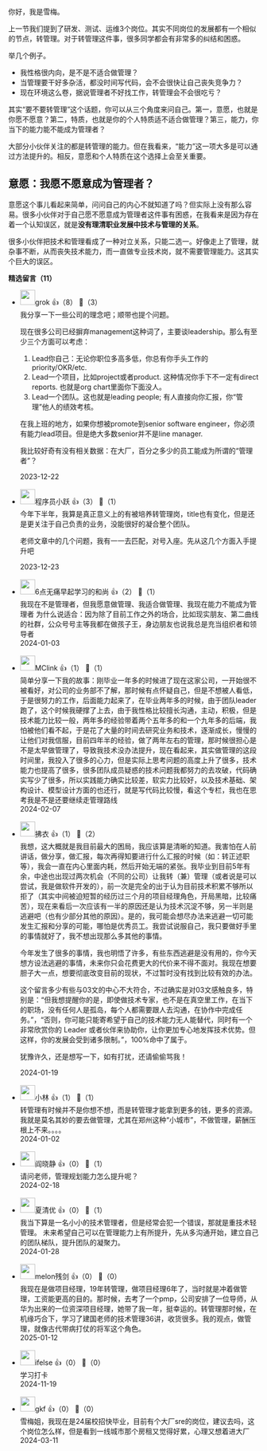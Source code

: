 你好，我是雪梅。

上一节我们提到了研发、测试、运维3个岗位。其实不同岗位的发展都有一个相似的节点，转管理。对于转管理这件事，很多同学都会有非常多的纠结和困惑。

举几个例子。

- 我性格很内向，是不是不适合做管理？
- 当管理要干好多杂活，都没时间写代码，会不会很快让自己丧失竞争力？
- 现在环境这么卷，据说管理者不好找工作，转管理会不会很吃亏？

其实“要不要转管理”这个话题，你可以从三个角度来问自己。第一，意愿，也就是你愿不愿意？第二，特质，也就是你的个人特质适不适合做管理？第三，能力，你当下的能力能不能成为管理者？

大部分小伙伴关注的都是转管理的能力。但在我看来，“能力”这一项大多是可以通过方法提升的。相反，意愿和个人特质在这个选择上会至关重要。

## 意愿：我愿不愿意成为管理者？

意愿这个事儿看起来简单，问问自己的内心不就知道了吗？但实际上没有那么容易。很多小伙伴对于自己愿不愿意成为管理者这件事有困惑，在我看来是因为存在着一个认知误区，就是**没有理清职业发展中技术与管理的关系**。

很多小伙伴把技术和管理看成了一种对立关系，只能二选一。好像走上了管理，就杂事不断，从而丧失技术能力，而一直做专业技术岗，就不需要管理能力。这其实个巨大的误区。
<div><strong>精选留言（11）</strong></div><ul>
<li><img src="https://static001.geekbang.org/account/avatar/00/14/78/3e/f60ea472.jpg" width="30px"><span>grok</span> 👍（8） 💬（3）<div>我分享一下一些公司的理念吧；顺带也提个问题。

现在很多公司已经摒弃management这种词了，主要谈leadership。那么有至少三个方面可以考虑：
1. Lead你自己：无论你职位多高多低，你总有你手头工作的priority&#47;OKR&#47;etc.
2. Lead一个项目，比如project或者product. 这种情况你手下不一定有direct reports. 也就是org chart里面你下面没人。
3. Lead一个团队。这也就是leading people; 有人直接向你汇报，你“管理”他人的绩效考核。

在我上班的地方，如果你想被promote到senior software engineer，你必须有能力lead项目。但是绝大多数senior并不是line manager.

我比较好奇有没有相关数据：在大厂，百分之多少的员工能成为所谓的“管理者”？</div>2023-12-22</li><br/><li><img src="https://static001.geekbang.org/account/avatar/00/0f/7e/bb/947c329a.jpg" width="30px"><span>程序员小跃</span> 👍（3） 💬（1）<div>今年下半年，我算是真正意义上的有被培养转管理岗，title也有变化，但是还是更关注于自己负责的业务，没能很好的凝合整个团队。

老师文章中的几个问题，我有一一去匹配，对号入座。先从这几个方面入手提升吧</div>2023-12-23</li><br/><li><img src="https://static001.geekbang.org/account/avatar/00/19/fd/58/1af629c7.jpg" width="30px"><span>6点无痛早起学习的和尚</span> 👍（2） 💬（1）<div>我现在不是管理者，但我愿意做管理、我适合做管理、我现在能力不能成为管理者
为什么说适合：因为除了目前工作之外的场合，比如现实朋友、第二曲线的社群，公众号号主等我都在做孩子王，身边朋友也说我总是充当组织者和领导者</div>2024-01-03</li><br/><li><img src="https://static001.geekbang.org/account/avatar/00/15/e8/55/63189817.jpg" width="30px"><span>MClink</span> 👍（1） 💬（1）<div>简单分享一下我的故事：刚毕业一年多的时候进了现在这家公司，一开始很不被看好，对公司的业务部不了解，那时候有点怀疑自己，但是不想被人看低，于是很努力的工作，后面能力起来了，在毕业两年多的时候，由于团队leader跑了，这个时候我硬撑了上去，由于我性格比较擅长沟通，主动，积极，但是技术能力比较一般，两年多的经验带着两个五年多的和一个九年多的后端，我怕被他们看不起，于是花了大量的时间去研究业务和技术，逐渐成长，慢慢的让他们对我信服，目前四年半的经验，做了两年左右的管理，那时候很担心是不是太早做管理了，导致我技术没办法提升，现在看起来，其实做管理的这段时间里，我投入了很多的心力，但是实际上思考问题的高度上升了很多，技术能力也提高了很多，很多团队成员疑惑的技术问题我都努力的去攻破，代码确实写少了很多，所以实践能力确实比较差，软实力比较好，以及技术基础、架构设计、模型设计方面的也还行，就是写代码比较慢，看这个专栏，我也在思考我是不是还要继续走管理路线</div>2024-02-07</li><br/><li><img src="https://static001.geekbang.org/account/avatar/00/15/f6/90/db528b86.jpg" width="30px"><span>拂衣</span> 👍（1） 💬（2）<div>我想，这大概就是我目前最大的困局，我应该算是清晰的知道。我害怕在人前讲话，做分享，做汇报，每次再得知要进行什么汇报的时候（如：转正述职等），我会一直在内心里面内耗，然后开始无端的紧张。我毕业到目前5年有余，中途也出现过两次机会（不同的公司）让我转（兼）管理（或者说是可以尝试，我是做软件开发的），前一次是完全的出于认为目前技术积累不够所以拒了（其实中间被迫短暂的经历过三个月的项目经理角色，开局黑暗，比较痛苦），现在来看后一次应该有一半的原因还是认为技术沉淀不够，另一半则是逃避吧（也有少部分其他的原因）。是的，我可能会想尽办法来逃避一切可能发生汇报和分享的可能，哪怕是优秀员工。我尝试说服自己，我只要做好手里的事情就好了，我不想出现那么多其他的事情。

今年发生了很多的事情，我也明悟了许多，有些东西逃避是没有用的，你今天想方设法逃避的事情，未来你只会花费更大的代价来不得不面对。我现在想要胆子大一点，想要彻底改变目前的现状，不过暂时没有找到比较有效的办法。

这个留言多少有些与03文的中心不大符合，不过确实是对03文感触良多，特别是：“但我想提醒你的是，即使做技术专家，也不是在真空里工作，在当下的职场，没有任何人是孤岛，每个人都需要跟人去沟通，在协作中完成任务。”，“否则，你可能只能寄希望于自己的技术能力无人能替代，同时有一个非常欣赏你的 Leader 或者伙伴来协助你，让你更加专心地发挥技术优势。但这样，你的发展会受到诸多限制。”，100%命中了属于。

犹豫许久，还是想写一下，如有打扰，还请偷偷骂我！</div>2024-01-19</li><br/><li><img src="https://static001.geekbang.org/account/avatar/00/23/f1/01/0b0d8a5f.jpg" width="30px"><span>小林</span> 👍（1） 💬（1）<div>转管理有时候并不是你想不想，而是转管理才能拿到更多的钱，更多的资源。我就是莫名其妙的要去做管理，尤其在郑州这种“小城市”，不做管理，薪酬压根上不来。。。。</div>2024-01-02</li><br/><li><img src="https://static001.geekbang.org/account/avatar/00/15/4c/e1/814431e9.jpg" width="30px"><span>阎晓静</span> 👍（0） 💬（1）<div>请问老师，管理规划能力怎么提升呢？</div>2024-02-18</li><br/><li><img src="https://static001.geekbang.org/account/avatar/00/24/c3/73/341d44d2.jpg" width="30px"><span>夏清优</span> 👍（0） 💬（1）<div>我当下算是一名小小的技术管理者，但是经常会犯一个错误，那就是重技术轻管理。
未来希望自己可以在管理能力上有所提升，先从多沟通开始，建立自己的团队梯队，提升团队的凝聚力。</div>2024-01-28</li><br/><li><img src="https://static001.geekbang.org/account/avatar/00/16/12/3b/ea4f1c5d.jpg" width="30px"><span>melon残剑</span> 👍（0） 💬（0）<div>我现在是做项目经理，19年转管理，做项目经理6年了，当时就是冲着做管理，工资能更高的目的。那时候，去考了一个pmp，公司安排了一位导师，从华为出来的一位资深项目经理，她带了我一年，挺幸运的。转管理那时候，在机缘巧合下，学习了建国老师的技术管理36讲，收货很多。我的观点，做管理，就像古代带病打仗的将军这个角色。</div>2025-01-12</li><br/><li><img src="https://static001.geekbang.org/account/avatar/00/26/eb/d7/90391376.jpg" width="30px"><span>ifelse</span> 👍（0） 💬（0）<div>学习打卡</div>2024-11-19</li><br/><li><img src="https://thirdwx.qlogo.cn/mmopen/vi_32/PiajxSqBRaEJm1DI4A4AItaXOXibOQB7YOoyib2Kv4z2JGE4U0UOPURibA1RYgMiaYbVHT4ywkD6icLySa6wxSQ7GUzQ/132" width="30px"><span>gkf</span> 👍（0） 💬（0）<div>雪梅姐，我现在是24届校招快毕业，目前有个大厂sre的岗位，建议去吗，这个岗位怎么样，但是看到一线城市那个房租又觉得好累，心理又想着进大厂</div>2024-03-11</li><br/>
</ul>